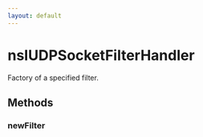 ```yaml
---
layout: default
---
```


# nsIUDPSocketFilterHandler #
  
Factory of a specified filter.  
  

## Methods ##

### newFilter ###
